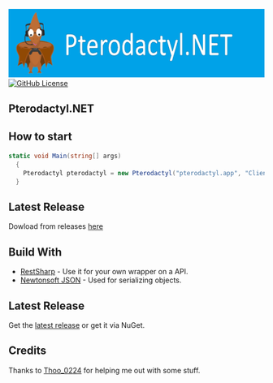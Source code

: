 ![image](https://github.com/SlothsAreLazyTho/Pterodactyl.NET/blob/main/Logo.png)
[![GitHub License](https://img.shields.io/github/license/SlothsAreLazyTho/Pterodactyl.NET)](https://github.com/SlothsAreLazyTho/Pterodactyl.NET/blob/master/LICENSE)
## Pterodactyl.NET

## How to start

```cs
static void Main(string[] args)
  {
    Pterodactyl pterodactyl = new Pterodactyl("pterodactyl.app", "Client Key Or Application Key");
  }
```



## Latest Release
Dowload from releases [here](https://github.com/KadePcGames/Sharpdactyl/releases/latest)



## Build With
* [RestSharp](https://restsharp.dev/) - Use it for your own wrapper on a API.
* [Newtonsoft JSON](https://www.newtonsoft.com/json) - Used for serializing objects.



## Latest Release
Get the [latest release](https://github.com/SlothsAreLazyTho/Pterodactyl.NET/releases) or get it via NuGet.



## Credits
Thanks to [Thoo_0224](https://github.com/thoo0224) for helping me out with some stuff.
